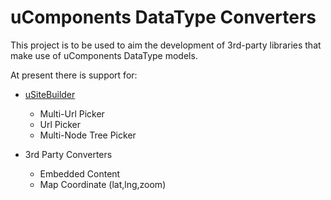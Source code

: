 # uComponents DataType Converters

This project is to be used to aim the development of 3rd-party libraries that make use of uComponents DataType models.

At present there is support for:

* [uSiteBuilder](http://usitebuilder.vegaitsourcing.rs/)
    * Multi-Url Picker
    * Url Picker
	* Multi-Node Tree Picker

* 3rd Party Converters
	* Embedded Content
	* Map Coordinate (lat,lng,zoom)
